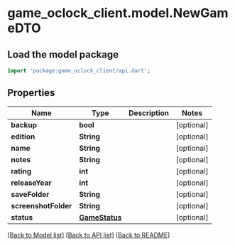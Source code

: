 # game_oclock_client.model.NewGameDTO

## Load the model package
```dart
import 'package:game_oclock_client/api.dart';
```

## Properties
Name | Type | Description | Notes
------------ | ------------- | ------------- | -------------
**backup** | **bool** |  | [optional] 
**edition** | **String** |  | [optional] 
**name** | **String** |  | [optional] 
**notes** | **String** |  | [optional] 
**rating** | **int** |  | [optional] 
**releaseYear** | **int** |  | [optional] 
**saveFolder** | **String** |  | [optional] 
**screenshotFolder** | **String** |  | [optional] 
**status** | [**GameStatus**](GameStatus.md) |  | [optional] 

[[Back to Model list]](../README.md#documentation-for-models) [[Back to API list]](../README.md#documentation-for-api-endpoints) [[Back to README]](../README.md)


